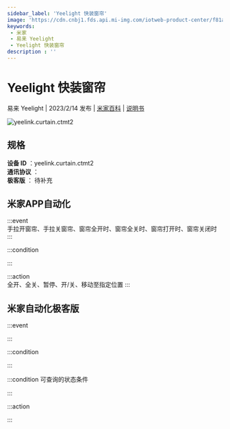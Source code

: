 ```yaml
---
sidebar_label: 'Yeelight 快装窗帘'
image: 'https://cdn.cnbj1.fds.api.mi-img.com/iotweb-product-center/f81aeb14f56c8a4b4c3f7321026d58f2_1653874657119.png?GalaxyAccessKeyId=AKVGLQWBOVIRQ3XLEW&Expires=9223372036854775807&Signature=u1y0PuR+0Xm/EDR4pIOtIcAchIM='
keywords: 
 - 米家
 - 易来 Yeelight
 - Yeelight 快装窗帘
description : ''
---
```

# Yeelight 快装窗帘

易来 Yeelight | 2023/2/14 发布 | [米家百科](https://home.mi.com/webapp/content/baike/product/index.html?model=yeelink.curtain.ctmt2) | [说明书](https://home.mi.com/views/introduction.html?model=yeelink.curtain.ctmt2&region=cn)

![yeelink.curtain.ctmt2](https://cdn.cnbj1.fds.api.mi-img.com/iotweb-product-center/f81aeb14f56c8a4b4c3f7321026d58f2_1653874657119.png?GalaxyAccessKeyId=AKVGLQWBOVIRQ3XLEW&Expires=9223372036854775807&Signature=u1y0PuR+0Xm/EDR4pIOtIcAchIM=)

## 规格  
> 
**设备 ID** ：yeelink.curtain.ctmt2  
**通讯协议** ：  
**极客版**  ： 待补充 


## 米家APP自动化  

:::event  
手拉开窗帘、手拉关窗帘、窗帘全开时、窗帘全关时、窗帘打开时、窗帘关闭时
:::

:::condition  

:::

:::action   
全开、全关、暂停、开/关、移动至指定位置
:::

## 米家自动化极客版  

:::event  

:::

:::condition  

:::

:::condition 可查询的状态条件  

:::

:::action  

:::

        
